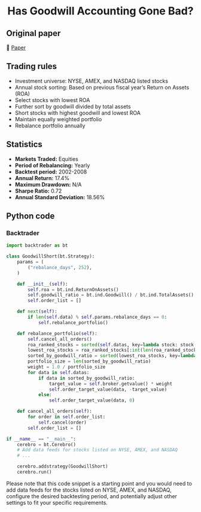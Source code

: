 <div align="center">
  <h1>Has Goodwill Accounting Gone Bad?</h1>
</div>

## Original paper

📕 [Paper](https://papers.ssrn.com/sol3/papers.cfm?abstract_id=1466271)

## Trading rules

- Investment universe: NYSE, AMEX, and NASDAQ listed stocks
- Annual stock sorting: Based on previous fiscal year’s Return on Assets (ROA)
- Select stocks with lowest ROA
- Further sort by goodwill divided by total assets
- Short stocks with highest goodwill and lowest ROA
- Maintain equally weighted portfolio
- Rebalance portfolio annually

## Statistics

- **Markets Traded:** Equities
- **Period of Rebalancing:** Yearly
- **Backtest period:** 2002-2008
- **Annual Return:** 17.4%
- **Maximum Drawdown:** N/A
- **Sharpe Ratio:** 0.72
- **Annual Standard Deviation:** 18.56%

## Python code

### Backtrader

```python
import backtrader as bt

class GoodwillShort(bt.Strategy):
    params = (
        ("rebalance_days", 252),
    )

    def __init__(self):
        self.roa = bt.ind.ReturnOnAssets()
        self.goodwill_ratio = bt.ind.Goodwill() / bt.ind.TotalAssets()
        self.order_list = []

    def next(self):
        if len(self.data) % self.params.rebalance_days == 0:
            self.rebalance_portfolio()

    def rebalance_portfolio(self):
        self.cancel_all_orders()
        roa_ranked_stocks = sorted(self.datas, key=lambda stock: stock.roa[0])
        lowest_roa_stocks = roa_ranked_stocks[:int(len(roa_ranked_stocks) * 0.1)]
        sorted_by_goodwill_ratio = sorted(lowest_roa_stocks, key=lambda stock: stock.goodwill_ratio[0], reverse=True)
        portfolio_size = len(sorted_by_goodwill_ratio)
        weight = 1.0 / portfolio_size
        for data in self.datas:
            if data in sorted_by_goodwill_ratio:
                target_value = self.broker.getvalue() * weight
                self.order_target_value(data, -target_value)
            else:
                self.order_target_value(data, 0)

    def cancel_all_orders(self):
        for order in self.order_list:
            self.cancel(order)
        self.order_list = []

if __name__ == "__main__":
    cerebro = bt.Cerebro()
    # Add data feeds for stocks listed on NYSE, AMEX, and NASDAQ
    # ...

    cerebro.addstrategy(GoodwillShort)
    cerebro.run()
```

Please note that this code snippet is a starting point and you would need to add data feeds for the stocks listed on NYSE, AMEX, and NASDAQ, configure the desired backtesting period, and potentially adjust other settings to fit your specific requirements.
